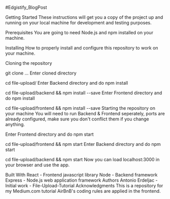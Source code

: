 
#Edgistify_BlogPost

Getting Started
These instructions will get you a copy of the project up and running on your local machine for development and testing purposes.

Prerequisites
You are going to need Node.js and npm installed on your machine.

Installing
How to properly install and configure this repository to work on your machine.

Cloning the repository

git clone ...
Enter cloned directory

cd file-upload/
Enter Backend directory and do npm install

cd file-upload/backend && npm install --save
Enter Frontend directory and do npm install

cd file-upload/frontend && npm install --save
Starting the repository on your machine
You will need to run Backend & Frontend seperately, ports are already configured, make sure you don't conflict them if you change anything.

Enter Frontend directory and do npm start

cd file-upload/frontend && npm start
Enter Backend directory and do npm start

cd file-upload/backend && npm start
Now you can load localhost:3000 in your browser and use the app.

Built With
React - Frontend javascript library
Node - Backend framework
Express - Node.js web application framework
Authors
Antonio Erdeljac - Initial work - File-Upload-Tutorial
Acknowledgments
This is a repository for my Medium.com tutorial
AirBnB's coding rules are applied in the frontend.
